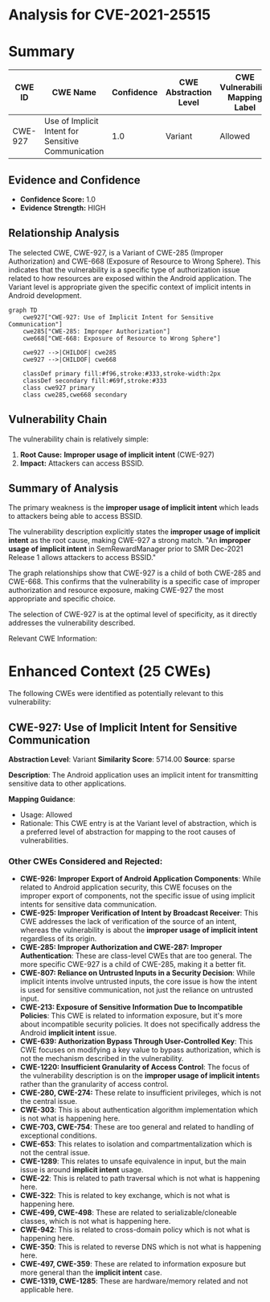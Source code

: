 # Analysis for CVE-2021-25515

# Summary
| CWE ID | CWE Name | Confidence | CWE Abstraction Level | CWE Vulnerability Mapping Label | CWE-Vulnerability Mapping Notes |
|---|---|---|---|---|---|
| CWE-927 | Use of Implicit Intent for Sensitive Communication | 1.0 | Variant | Allowed | Primary CWE |

## Evidence and Confidence

*   **Confidence Score:** 1.0
*   **Evidence Strength:** HIGH

## Relationship Analysis
The selected CWE, CWE-927, is a Variant of CWE-285 (Improper Authorization) and CWE-668 (Exposure of Resource to Wrong Sphere). This indicates that the vulnerability is a specific type of authorization issue related to how resources are exposed within the Android application. The Variant level is appropriate given the specific context of implicit intents in Android development.

```mermaid
graph TD
    cwe927["CWE-927: Use of Implicit Intent for Sensitive Communication"]
    cwe285["CWE-285: Improper Authorization"]
    cwe668["CWE-668: Exposure of Resource to Wrong Sphere"]
    
    cwe927 -->|CHILDOF| cwe285
    cwe927 -->|CHILDOF| cwe668
    
    classDef primary fill:#f96,stroke:#333,stroke-width:2px
    classDef secondary fill:#69f,stroke:#333
    class cwe927 primary
    class cwe285,cwe668 secondary
```

## Vulnerability Chain
The vulnerability chain is relatively simple:
1.  **Root Cause:** **Improper usage of implicit intent** (CWE-927)
2.  **Impact:** Attackers can access BSSID.

## Summary of Analysis
The primary weakness is the **improper usage of implicit intent** which leads to attackers being able to access BSSID.

The vulnerability description explicitly states the **improper usage of implicit intent** as the root cause, making CWE-927 a strong match. "An **improper usage of implicit intent** in SemRewardManager prior to SMR Dec-2021 Release 1 allows attackers to access BSSID."

The graph relationships show that CWE-927 is a child of both CWE-285 and CWE-668. This confirms that the vulnerability is a specific case of improper authorization and resource exposure, making CWE-927 the most appropriate and specific choice.

The selection of CWE-927 is at the optimal level of specificity, as it directly addresses the vulnerability described.

Relevant CWE Information:

# Enhanced Context (25 CWEs)
The following CWEs were identified as potentially relevant to this vulnerability:

## CWE-927: Use of Implicit Intent for Sensitive Communication
**Abstraction Level**: Variant
**Similarity Score**: 5714.00
**Source**: sparse

**Description**:
The Android application uses an implicit intent for transmitting sensitive data to other applications.

**Mapping Guidance**:
- Usage: Allowed
- Rationale: This CWE entry is at the Variant level of abstraction, which is a preferred level of abstraction for mapping to the root causes of vulnerabilities.

### Other CWEs Considered and Rejected:

*   **CWE-926: Improper Export of Android Application Components**: While related to Android application security, this CWE focuses on the improper export of components, not the specific issue of using implicit intents for sensitive data communication.
*   **CWE-925: Improper Verification of Intent by Broadcast Receiver**: This CWE addresses the lack of verification of the source of an intent, whereas the vulnerability is about the **improper usage of implicit intent** regardless of its origin.
*   **CWE-285: Improper Authorization and CWE-287: Improper Authentication**: These are class-level CWEs that are too general. The more specific CWE-927 is a child of CWE-285, making it a better fit.
*   **CWE-807: Reliance on Untrusted Inputs in a Security Decision**: While implicit intents involve untrusted inputs, the core issue is how the intent is used for sensitive communication, not just the reliance on untrusted input.
*   **CWE-213: Exposure of Sensitive Information Due to Incompatible Policies**: This CWE is related to information exposure, but it's more about incompatible security policies. It does not specifically address the Android **implicit intent** issue.
*   **CWE-639: Authorization Bypass Through User-Controlled Key**: This CWE focuses on modifying a key value to bypass authorization, which is not the mechanism described in the vulnerability.
*   **CWE-1220: Insufficient Granularity of Access Control**: The focus of the vulnerability description is on the **improper usage of implicit intent**s rather than the granularity of access control.
*   **CWE-280, CWE-274:** These relate to insufficient privileges, which is not the central issue.
*   **CWE-303**: This is about authentication algorithm implementation which is not what is happening here.
*   **CWE-703, CWE-754**: These are too general and related to handling of exceptional conditions.
*   **CWE-653**: This relates to isolation and compartmentalization which is not the central issue.
*   **CWE-1289**: This relates to unsafe equivalence in input, but the main issue is around **implicit intent** usage.
*   **CWE-22**: This is related to path traversal which is not what is happening here.
*   **CWE-322**: This is related to key exchange, which is not what is happening here.
*   **CWE-499, CWE-498**: These are related to serializable/cloneable classes, which is not what is happening here.
*   **CWE-942**: This is related to cross-domain policy which is not what is happening here.
*   **CWE-350**: This is related to reverse DNS which is not what is happening here.
*   **CWE-497, CWE-359**: These are related to information exposure but more general than the **implicit intent** case.
*   **CWE-1319, CWE-1285**: These are hardware/memory related and not applicable here.